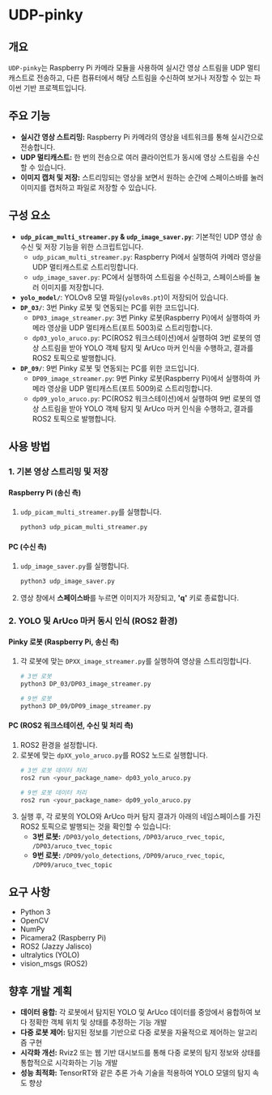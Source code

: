 # UDP-pinky

## 개요

`UDP-pinky`는 Raspberry Pi 카메라 모듈을 사용하여 실시간 영상 스트림을 UDP 멀티캐스트로 전송하고, 다른 컴퓨터에서 해당 스트림을 수신하여 보거나 저장할 수 있는 파이썬 기반 프로젝트입니다.

## 주요 기능

- **실시간 영상 스트리밍:** Raspberry Pi 카메라의 영상을 네트워크를 통해 실시간으로 전송합니다.
- **UDP 멀티캐스트:** 한 번의 전송으로 여러 클라이언트가 동시에 영상 스트림을 수신할 수 있습니다.
- **이미지 캡처 및 저장:** 스트리밍되는 영상을 보면서 원하는 순간에 스페이스바를 눌러 이미지를 캡처하고 파일로 저장할 수 있습니다.

## 구성 요소

- **`udp_picam_multi_streamer.py` & `udp_image_saver.py`**: 기본적인 UDP 영상 송수신 및 저장 기능을 위한 스크립트입니다.
    - `udp_picam_multi_streamer.py`: Raspberry Pi에서 실행하여 카메라 영상을 UDP 멀티캐스트로 스트리밍합니다.
    - `udp_image_saver.py`: PC에서 실행하여 스트림을 수신하고, 스페이스바를 눌러 이미지를 저장합니다.
- **`yolo_model/`**: YOLOv8 모델 파일(`yolov8s.pt`)이 저장되어 있습니다.
- **`DP_03/`**: 3번 Pinky 로봇 및 연동되는 PC를 위한 코드입니다.
    - `DP03_image_streamer.py`: 3번 Pinky 로봇(Raspberry Pi)에서 실행하여 카메라 영상을 UDP 멀티캐스트(포트 5003)로 스트리밍합니다.
    - `dp03_yolo_aruco.py`: PC(ROS2 워크스테이션)에서 실행하여 3번 로봇의 영상 스트림을 받아 YOLO 객체 탐지 및 ArUco 마커 인식을 수행하고, 결과를 ROS2 토픽으로 발행합니다.
- **`DP_09/`**: 9번 Pinky 로봇 및 연동되는 PC를 위한 코드입니다.
    - `DP09_image_streamer.py`: 9번 Pinky 로봇(Raspberry Pi)에서 실행하여 카메라 영상을 UDP 멀티캐스트(포트 5009)로 스트리밍합니다.
    - `dp09_yolo_aruco.py`: PC(ROS2 워크스테이션)에서 실행하여 9번 로봇의 영상 스트림을 받아 YOLO 객체 탐지 및 ArUco 마커 인식을 수행하고, 결과를 ROS2 토픽으로 발행합니다.

## 사용 방법

### 1. 기본 영상 스트리밍 및 저장

#### Raspberry Pi (송신 측)
1. `udp_picam_multi_streamer.py`를 실행합니다.
   ```bash
   python3 udp_picam_multi_streamer.py
   ```

#### PC (수신 측)
1. `udp_image_saver.py`를 실행합니다.
   ```bash
   python3 udp_image_saver.py
   ```
2. 영상 창에서 **스페이스바**를 누르면 이미지가 저장되고, **'q'** 키로 종료합니다.

### 2. YOLO 및 ArUco 마커 동시 인식 (ROS2 환경)

#### Pinky 로봇 (Raspberry Pi, 송신 측)
1. 각 로봇에 맞는 `DPXX_image_streamer.py`를 실행하여 영상을 스트리밍합니다.
   ```bash
   # 3번 로봇
   python3 DP_03/DP03_image_streamer.py

   # 9번 로봇
   python3 DP_09/DP09_image_streamer.py
   ```

#### PC (ROS2 워크스테이션, 수신 및 처리 측)
1. ROS2 환경을 설정합니다.
2. 로봇에 맞는 `dpXX_yolo_aruco.py`를 ROS2 노드로 실행합니다.
   ```bash
   # 3번 로봇 데이터 처리
   ros2 run <your_package_name> dp03_yolo_aruco.py

   # 9번 로봇 데이터 처리
   ros2 run <your_package_name> dp09_yolo_aruco.py
   ```
3. 실행 후, 각 로봇의 YOLO와 ArUco 마커 탐지 결과가 아래의 네임스페이스를 가진 ROS2 토픽으로 발행되는 것을 확인할 수 있습니다:
   - **3번 로봇:** `/DP03/yolo_detections`, `/DP03/aruco_rvec_topic`, `/DP03/aruco_tvec_topic`
   - **9번 로봇:** `/DP09/yolo_detections`, `/DP09/aruco_rvec_topic`, `/DP09/aruco_tvec_topic`

## 요구 사항

- Python 3
- OpenCV
- NumPy
- Picamera2 (Raspberry Pi)
- ROS2 (Jazzy Jalisco)
- ultralytics (YOLO)
- vision_msgs (ROS2)

## 향후 개발 계획

- **데이터 융합:** 각 로봇에서 탐지된 YOLO 및 ArUco 데이터를 중앙에서 융합하여 보다 정확한 객체 위치 및 상태를 추정하는 기능 개발
- **다중 로봇 제어:** 탐지된 정보를 기반으로 다중 로봇을 자율적으로 제어하는 알고리즘 구현
- **시각화 개선:** Rviz2 또는 웹 기반 대시보드를 통해 다중 로봇의 탐지 정보와 상태를 통합적으로 시각화하는 기능 개발
- **성능 최적화:** TensorRT와 같은 추론 가속 기술을 적용하여 YOLO 모델의 탐지 속도 향상